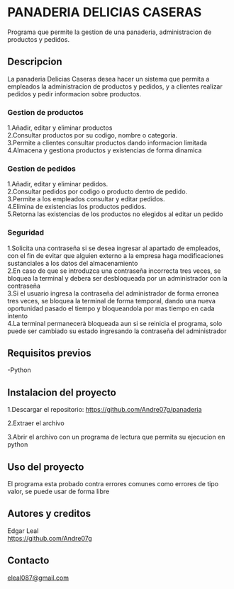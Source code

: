 # PANADERIA DELICIAS CASERAS

Programa que permite la gestion de una panaderia, administracion de productos y pedidos.


## Descripcion
La panaderia Delicias Caseras desea hacer un sistema que permita a empleados la administracion de productos y pedidos, y a clientes realizar pedidos y pedir informacion sobre productos.
### Gestion de productos
1.Añadir, editar y eliminar productos  
2.Consultar productos por su codigo, nombre o categoria.  
3.Permite a clientes consultar productos dando informacion limitada  
4.Almacena y gestiona productos y existencias de forma dinamica  

### Gestion de pedidos
1.Añadir, editar y eliminar pedidos.  
2.Consultar pedidos por codigo o producto dentro de pedido.  
3.Permite a los empleados consultar y editar pedidos.  
4.Elimina de existencias los productos pedidos.  
5.Retorna las existencias de los productos no elegidos al editar un pedido  

### Seguridad
1.Solicita una contraseña si se desea ingresar al apartado de empleados, con el fin de evitar que alguien externo a la empresa haga modificaciones sustanciales a los datos del almacenamiento  
2.En caso de que se introduzca una contraseña incorrecta tres veces, se bloquea la terminal y debera ser desbloqueada por un administrador con la contraseña  
3.Si el usuario ingresa la contraseña del administrador de forma erronea tres veces, se bloquea la terminal de forma temporal, dando una nueva oportunidad pasado el tiempo y bloqueandola por mas tiempo en cada intento  
4.La terminal permanecerà bloqueada aun si se reinicia el programa, solo puede ser cambiado su estado ingresando la contraseña del administrador  

## Requisitos previos

-Python

## Instalacion del proyecto

1.Descargar el repositorio: https://github.com/Andre07g/panaderia  

2.Extraer el archivo  

3.Abrir el archivo con un programa de lectura que permita su ejecucion en python  

## Uso del proyecto

El programa esta probado contra errores comunes como errores de tipo valor, se puede usar de forma libre  

## Autores y creditos

Edgar Leal  
https://github.com/Andre07g  

## Contacto

eleal087@gmail.com
